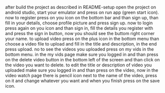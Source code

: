 after build the project as described in README-setup open the project on android studio, start your emulator and press on run app (green start icon).
now to register press on you icon on the bottom bar and than sign up, than fill in your details, choose profile picture and press sign up.
now to login press again on you icon and than sign in, fill the details you register with and press the sign in button, now you should see the buttom right corner your name.
to upload video press on the plus icon in the bottom menu than choose a video file to upload and fill in the title and description, in the end press upload.
no to see the videos you uploaded press on my vids in the bottom menu.
in the my vids page make sure you logged in and than press on the delete video button in the bottom left of the screen and than click on the video you want to delete.
to edit the title or description of video you uploaded make sure you logged in and than press on the video, now in the video watch page there is pencil icon next to the name of the video, press on it and change whatever you want and when you finish press on the save icon.
